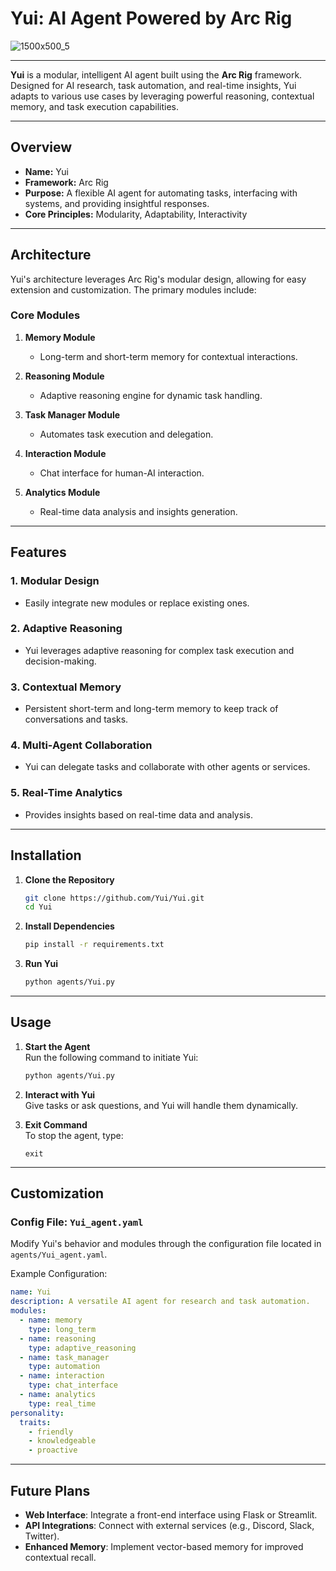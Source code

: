 # **Yui: AI Agent Powered by Arc Rig**

![1500x500_5](https://github.com/user-attachments/assets/526611f8-9814-44b0-af40-703c22b726c6)

---

**Yui** is a modular, intelligent AI agent built using the **Arc Rig** framework. Designed for AI research, task automation, and real-time insights, Yui adapts to various use cases by leveraging powerful reasoning, contextual memory, and task execution capabilities.

---

## **Overview**

- **Name:** Yui
- **Framework:** Arc Rig
- **Purpose:** A flexible AI agent for automating tasks, interfacing with systems, and providing insightful responses.
- **Core Principles:** Modularity, Adaptability, Interactivity

---

## **Architecture**

Yui's architecture leverages Arc Rig's modular design, allowing for easy extension and customization. The primary modules include:

### **Core Modules**

1. **Memory Module**  
   - Long-term and short-term memory for contextual interactions.

2. **Reasoning Module**  
   - Adaptive reasoning engine for dynamic task handling.

3. **Task Manager Module**  
   - Automates task execution and delegation.

4. **Interaction Module**  
   - Chat interface for human-AI interaction.

5. **Analytics Module**  
   - Real-time data analysis and insights generation.

---

## **Features**

### **1. Modular Design**
- Easily integrate new modules or replace existing ones.

### **2. Adaptive Reasoning**
- Yui leverages adaptive reasoning for complex task execution and decision-making.

### **3. Contextual Memory**
- Persistent short-term and long-term memory to keep track of conversations and tasks.

### **4. Multi-Agent Collaboration**
- Yui can delegate tasks and collaborate with other agents or services.

### **5. Real-Time Analytics**
- Provides insights based on real-time data and analysis.

---

## **Installation**

1. **Clone the Repository**

   ```bash
   git clone https://github.com/Yui/Yui.git
   cd Yui
   ```

2. **Install Dependencies**

   ```bash
   pip install -r requirements.txt
   ```

3. **Run Yui**

   ```bash
   python agents/Yui.py
   ```

---

## **Usage**

1. **Start the Agent**  
   Run the following command to initiate Yui:

   ```bash
   python agents/Yui.py
   ```

2. **Interact with Yui**  
   Give tasks or ask questions, and Yui will handle them dynamically.

3. **Exit Command**  
   To stop the agent, type:

   ```
   exit
   ```

---

## **Customization**

### **Config File:** `Yui_agent.yaml`

Modify Yui's behavior and modules through the configuration file located in `agents/Yui_agent.yaml`.

Example Configuration:

```yaml
name: Yui
description: A versatile AI agent for research and task automation.
modules:
  - name: memory
    type: long_term
  - name: reasoning
    type: adaptive_reasoning
  - name: task_manager
    type: automation
  - name: interaction
    type: chat_interface
  - name: analytics
    type: real_time
personality:
  traits:
    - friendly
    - knowledgeable
    - proactive
```

---

## **Future Plans**

- **Web Interface**: Integrate a front-end interface using Flask or Streamlit.
- **API Integrations**: Connect with external services (e.g., Discord, Slack, Twitter).
- **Enhanced Memory**: Implement vector-based memory for improved contextual recall.
